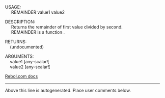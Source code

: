 USAGE:  
&nbsp;&nbsp;&nbsp;&nbsp;&nbsp;REMAINDER&nbsp;value1&nbsp;value2&nbsp;  
  
DESCRIPTION:  
&nbsp;&nbsp;&nbsp;&nbsp;&nbsp;Returns&nbsp;the&nbsp;remainder&nbsp;of&nbsp;first&nbsp;value&nbsp;divided&nbsp;by&nbsp;second.  
&nbsp;&nbsp;&nbsp;&nbsp;&nbsp;REMAINDER&nbsp;is&nbsp;a&nbsp;function&nbsp;.  
  
RETURNS:  
&nbsp;&nbsp;&nbsp;&nbsp;(undocumented)  
  
ARGUMENTS:  
&nbsp;&nbsp;&nbsp;&nbsp;value1&nbsp;[any-scalar!]  
&nbsp;&nbsp;&nbsp;&nbsp;value2&nbsp;[any-scalar!]  

[Rebol.com docs](http://www.rebol.com/r3/docs/functions/remainder.html)
___
Above this line is autogenerated. Place user comments below.